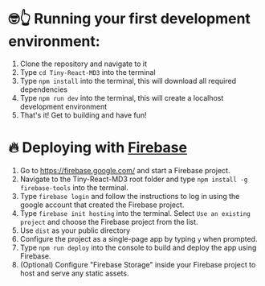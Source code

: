 # 🤓👆 Running your first development environment:
1. Clone the repository and navigate to it
2. Type ```cd Tiny-React-MD3``` into the terminal
3. Type ```npm install``` into the terminal, this will download all required dependencies
4. Type ```npm run dev``` into the terminal, this will create a localhost development environment
5. That's it! Get to building and have fun!

# 🔥 Deploying with [Firebase](https://firebase.google.com/)

1. Go to https://firebase.google.com/ and start a Firebase project.
2. Navigate to the Tiny-React-MD3 root folder and type ```npm install -g firebase-tools``` into the terminal.
3. Type ```firebase login``` and follow the instructions to log in using the google account that created the Firebase project.
4. Type ```firebase init hosting``` into the terminal. Select ```Use an existing project``` and choose the Firebase project from the list.
5. Use ```dist``` as your public directory
6. Configure the project as a single-page app by typing ```y``` when prompted.
7. Type ```npm run deploy``` into the console to build and deploy the app using Firebase.
8. (Optional) Configure "Firebase Storage" inside your Firebase project to host and serve any static assets.
